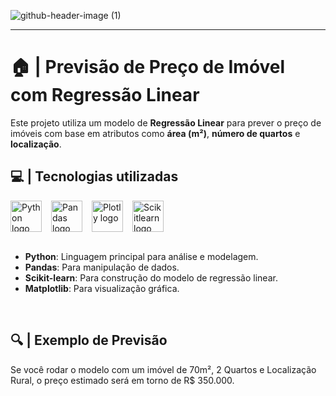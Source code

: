 
![github-header-image (1)](https://github.com/user-attachments/assets/2abdcd59-ffd6-42ce-8161-3f96e786d592)

---

# 🏠 | Previsão de Preço de Imóvel com Regressão Linear

Este projeto utiliza um modelo de **Regressão Linear** para prever o preço de imóveis com base em atributos como **área (m²)**, **número de quartos** e **localização**.

## 💻 | Tecnologias utilizadas
<div style="display: flex;">
  <img style="width: 50px; margin-right: 15px;" src="https://cdn.jsdelivr.net/gh/devicons/devicon@latest/icons/python/python-original.svg" alt="Python logo" />
  <img style="width: 50px; margin-right: 15px;" src="https://cdn.jsdelivr.net/gh/devicons/devicon@latest/icons/pandas/pandas-original.svg" alt="Pandas logo"/>
  <img style="width: 50px; margin-right: 15px;" src="https://cdn.jsdelivr.net/gh/devicons/devicon@latest/icons/plotly/plotly-original.svg" alt="Plotly logo" />
  <img style="width: 50px;" src="https://cdn.jsdelivr.net/gh/devicons/devicon@latest/icons/scikitlearn/scikitlearn-original.svg" alt="Scikitlearn logo"/>
</div>

<br/>

- **Python**: Linguagem principal para análise e modelagem.
- **Pandas**: Para manipulação de dados.
- **Scikit-learn**: Para construção do modelo de regressão linear.
- **Matplotlib**: Para visualização gráfica.

<br/>

## 🔍 | Exemplo de Previsão
Se você rodar o modelo com um imóvel de 70m², 2 Quartos e Localização Rural, o preço estimado será em torno de R$ 350.000.
